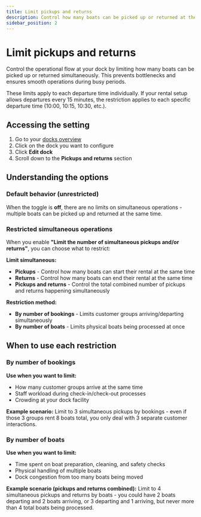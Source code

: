 ```yaml
---
title: Limit pickups and returns
description: Control how many boats can be picked up or returned at the same time at your dock
sidebar_position: 2
---
```


# Limit pickups and returns

Control the operational flow at your dock by limiting how many boats can be picked up or returned simultaneously. This prevents bottlenecks and ensures smooth operations during busy periods.

These limits apply to each departure time individually. If your rental setup allows departures every 15 minutes, the restriction applies to each specific departure time (10:00, 10:15, 10:30, etc.).

## Accessing the setting

1. Go to your [docks overview](https://dashboard.letsbook.app/docks)
2. Click on the dock you want to configure
3. Click **Edit dock**
4. Scroll down to the **Pickups and returns** section

## Understanding the options

### Default behavior (unrestricted)

When the toggle is **off**, there are no limits on simultaneous operations - multiple boats can be picked up and returned at the same time.

### Restricted simultaneous operations

When you enable **"Limit the number of simultaneous pickups and/or returns"**, you can choose what to restrict:

**Limit simultaneous:**

- **Pickups** - Control how many boats can start their rental at the same time
- **Returns** - Control how many boats can end their rental at the same time
- **Pickups and returns** - Control the total combined number of pickups and returns happening simultaneously

**Restriction method:**

- **By number of bookings** - Limits customer groups arriving/departing simultaneously
- **By number of boats** - Limits physical boats being processed at once

## When to use each restriction

### By number of bookings

**Use when you want to limit:**

- How many customer groups arrive at the same time
- Staff workload during check-in/check-out processes
- Crowding at your dock facility

**Example scenario:**
Limit to 3 simultaneous pickups by bookings - even if those 3 groups rent 8 boats total, you only deal with 3 separate customer interactions.

### By number of boats

**Use when you want to limit:**

- Time spent on boat preparation, cleaning, and safety checks
- Physical handling of multiple boats
- Dock congestion from too many boats being moved

**Example scenario (pickups and returns combined):**
Limit to 4 simultaneous pickups and returns by boats - you could have 2 boats departing and 2 boats arriving, or 3 departing and 1 arriving, but never more than 4 total boats being processed.
